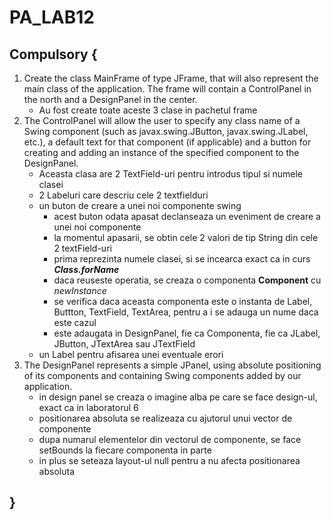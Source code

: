 # PA_LAB12

## Compulsory {
1. Create the class MainFrame of type JFrame, that will also represent the main class of the application. The frame will contain a ControlPanel in the north and a DesignPanel in the center.
    * Au fost create toate aceste 3 clase in pachetul frame
2. The ControlPanel will allow the user to specify any class name of a Swing component (such as javax.swing.JButton, javax.swing.JLabel, etc.), a default text for that component (if applicable) and a button for creating and adding an instance of the specified component to the DesignPanel.
    * Aceasta clasa are 2 TextField-uri pentru introdus tipul si numele clasei
    * 2 Labeluri care descriu cele 2 textfielduri
    * un buton de creare a unei noi componente swing
        * acest buton odata apasat declanseaza un eveniment de creare a unei noi componente
        * la momentul apasarii, se obtin cele 2 valori de tip String din cele 2 textField-uri
        * prima reprezinta numele clasei, si se incearca exact ca in curs ***Class.forName***
        * daca reuseste operatia, se creaza o componenta **Component** cu *newInstance*
        * se verifica daca aceasta componenta este o instanta de Label, Buttton, TextField, TextArea, pentru a i se adauga un nume daca este cazul
        * este adaugata in DesignPanel, fie ca Componenta, fie ca JLabel, JButton, JTextArea sau JTextField
    * un Label pentru afisarea unei eventuale erori
3. The DesignPanel represents a simple JPanel, using absolute positioning of its components and containing Swing components added by our application.
    * in design panel se creaza o imagine alba pe care se face design-ul, exact ca in laboratorul 6
    * positionarea absoluta se realizeaza cu ajutorul unui vector de componente
    * dupa numarul elementelor din vectorul de componente, se face setBounds la fiecare componenta in parte
    * in plus se seteaza layout-ul null pentru a nu afecta positionarea absoluta
## }
